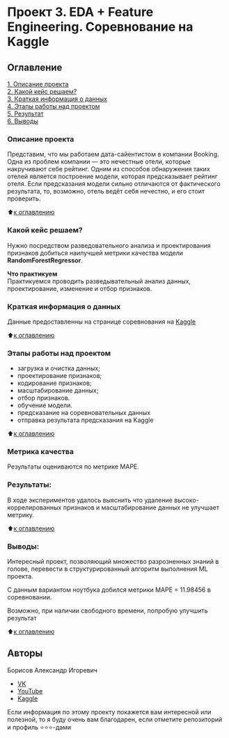 # Проект 3. EDA + Feature Engineering. Соревнование на Kaggle

## Оглавление  
[1. Описание проекта](https://github.com/AlexandrBorisov1/SkillFactory_Projects/tree/master/project_3/README.md#Описание-проекта)  
[2. Какой кейс решаем?](https://github.com/AlexandrBorisov1/SkillFactory_Projects/tree/master/project_3/README.md#Какой-кейс-решаем)  
[3. Краткая информация о данных](https://github.com/AlexandrBorisov1/SkillFactory_Projects/tree/master/project_3/README.md#Краткая-информация-о-данных)  
[4. Этапы работы над проектом](https://github.com/AlexandrBorisov1/SkillFactory_Projects/tree/master/project_3/README.md#Этапы-работы-над-проектом)  
[5. Результат](https://github.com/AlexandrBorisov1/SkillFactory_Projects/tree/master/project_3/README.md#Результаты)    
[6. Выводы](https://github.com/AlexandrBorisov1/SkillFactory_Projects/tree/master/project_3/README.md#Выводы) 

### Описание проекта    
Представим, что мы работаем дата-сайентистом в компании Booking. Одна из проблем компании — это нечестные отели, которые накручивают себе рейтинг. Одним из способов обнаружения таких отелей является построение модели, которая предсказывает рейтинг отеля. Если предсказания модели сильно отличаются от фактического результата, то, возможно, отель ведёт себя нечестно, и его стоит проверить.

:arrow_up:[к оглавлению](https://github.com/AlexandrBorisov1/SkillFactory_Projects/tree/master/project_3/README.md#Оглавление)


### Какой кейс решаем?    
Нужно посредством разведовательного анализа и проектирования признаков добиться наилучшей метрики качества модели **RandomForestRegressor**.

**Что практикуем**     
Практикуемся проводить разведывательный анализ данных, проектирование, изменение и отбор признаков.


### Краткая информация о данных
Данные предоставленны на странице соревнования на [Kaggle](https://www.kaggle.com/competitions/sf-booking/data)
  
:arrow_up:[к оглавлению](https://github.com/AlexandrBorisov1/SkillFactory_Projects/tree/master/project_3/README.md#Оглавление)


### Этапы работы над проектом  
* загрузка и очистка данных;
* проектирование признаков;
* кодирование признаков;
* масштабирование данных;
* отбор признаков.
* обучение модели.
* предсказание на соревновательных данных
* отправка результата предсказания на Kaggle

:arrow_up:[к оглавлению](https://github.com/AlexandrBorisov1/SkillFactory_Projects/tree/master/project_3/README.md#Оглавление)

### Метрика качества 

Результаты оцениваются по метрике MAPE.

### Результаты:  
В ходе экспериментов удалось выяснить что удаление высоко-коррелированных признаков и масштабирование данных не улучшает метрику.



:arrow_up:[к оглавлению](https://github.com/AlexandrBorisov1/SkillFactory_Projects/tree/master/project_3/README.md#Оглавление)


### Выводы:  
Интересный проект, позволяющий множество разрозненных знаний в голове, перевести в структурированный алгоритм выполнения ML проекта.

С данным вариантом ноутбука добился метрики MAPE = 11.98456 в соревновании.

Возможно, при наличии свободного времени, попробую улучшить результат

:arrow_up:[к оглавлению](https://github.com/AlexandrBorisov1/SkillFactory_Projects/tree/master/project_3/README.md#Оглавление)


## Авторы

Борисов Александр Игоревич

* [VK](https://vk.com/id7127336)
* [YouTube](https://www.youtube.com/channel/UCBmroxXpM4zgYNm1uRY8Nrg)
* [Kaggle](https://www.kaggle.com/alexandrborisov0o)

Если информация по этому проекту покажется вам интересной или полезной, то я буду очень вам благодарен, если отметите репозиторий и профиль ⭐️⭐️⭐️-дами
